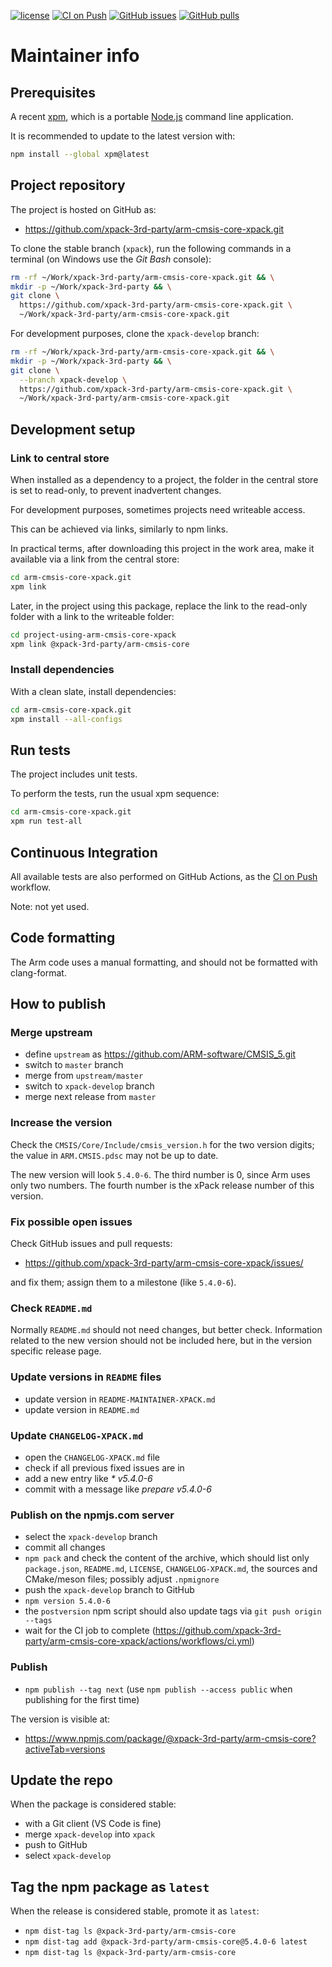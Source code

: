 [![license](https://img.shields.io/github/license/xpack-3rd-party/arm-cmsis-core-xpack)](https://github.com/xpack-3rd-party/arm-cmsis-core-xpack/blob/xpack/LICENSE)
[![CI on Push](https://github.com/xpack-3rd-party/arm-cmsis-core-xpack/actions/workflows/ci.yml/badge.svg)](https://github.com/xpack-3rd-party/arm-cmsis-core-xpack/actions/workflows/ci.yml)
[![GitHub issues](https://img.shields.io/github/issues/xpack-3rd-party/arm-cmsis-core-xpack.svg)](https://github.com/xpack-3rd-party/arm-cmsis-core-xpack/issues/)
[![GitHub pulls](https://img.shields.io/github/issues-pr/xpack-3rd-party/arm-cmsis-core-xpack.svg)](https://github.com/xpack-3rd-party/arm-cmsis-core-xpack/pulls)

# Maintainer info

## Prerequisites

A recent [xpm](https://xpack.github.io/xpm/), which is a portable
[Node.js](https://nodejs.org/) command line application.

It is recommended to update to the latest version with:

```sh
npm install --global xpm@latest
```

## Project repository

The project is hosted on GitHub as:

- <https://github.com/xpack-3rd-party/arm-cmsis-core-xpack.git>

To clone the stable branch (`xpack`), run the following commands in a
terminal (on Windows use the _Git Bash_ console):

```sh
rm -rf ~/Work/xpack-3rd-party/arm-cmsis-core-xpack.git && \
mkdir -p ~/Work/xpack-3rd-party && \
git clone \
  https://github.com/xpack-3rd-party/arm-cmsis-core-xpack.git \
  ~/Work/xpack-3rd-party/arm-cmsis-core-xpack.git
```

For development purposes, clone the `xpack-develop` branch:

```sh
rm -rf ~/Work/xpack-3rd-party/arm-cmsis-core-xpack.git && \
mkdir -p ~/Work/xpack-3rd-party && \
git clone \
  --branch xpack-develop \
  https://github.com/xpack-3rd-party/arm-cmsis-core-xpack.git \
  ~/Work/xpack-3rd-party/arm-cmsis-core-xpack.git
```

## Development setup

### Link to central store

When installed as a dependency to a project, the folder in the central
store is set to read-only, to prevent inadvertent changes.

For development purposes, sometimes projects need writeable access.

This can be achieved via links, similarly to npm links.

In practical terms, after downloading this project in the
work area, make it available via a link from the central store:

```sh
cd arm-cmsis-core-xpack.git
xpm link
```

Later, in the project using this package, replace the link to the read-only
folder with a link to the writeable folder:

```sh
cd project-using-arm-cmsis-core-xpack
xpm link @xpack-3rd-party/arm-cmsis-core
```

### Install dependencies

With a clean slate, install dependencies:

```sh
cd arm-cmsis-core-xpack.git
xpm install --all-configs
```

## Run tests

The project includes unit tests.

To perform the tests, run the usual xpm sequence:

```sh
cd arm-cmsis-core-xpack.git
xpm run test-all
```

## Continuous Integration

All available tests are also performed on GitHub Actions, as the
[CI on Push](https://github.com/xpack-3rd-party/arm-cmsis-core-xpack/actions/workflows/ci.yml)
workflow.

Note: not yet used.

## Code formatting

The Arm code uses a manual formatting, and should not be
formatted with clang-format.

## How to publish

### Merge upstream

- define `upstream` as <https://github.com/ARM-software/CMSIS_5.git>
- switch to `master` branch
- merge from `upstream/master`
- switch to `xpack-develop` branch
- merge next release from `master`

### Increase the version

Check the `CMSIS/Core/Include/cmsis_version.h` for the two version digits;
the value in `ARM.CMSIS.pdsc` may not be up to date.

The new version will look `5.4.0-6`. The third number is 0, since Arm uses
only two numbers. The fourth number is the xPack release number
of this version.

### Fix possible open issues

Check GitHub issues and pull requests:

- <https://github.com/xpack-3rd-party/arm-cmsis-core-xpack/issues/>

and fix them; assign them to a milestone (like `5.4.0-6`).

### Check `README.md`

Normally `README.md` should not need changes, but better check.
Information related to the new version should not be included here,
but in the version specific release page.

### Update versions in `README` files

- update version in `README-MAINTAINER-XPACK.md`
- update version in `README.md`

### Update `CHANGELOG-XPACK.md`

- open the `CHANGELOG-XPACK.md` file
- check if all previous fixed issues are in
- add a new entry like _* v5.4.0-6_
- commit with a message like _prepare v5.4.0-6_

### Publish on the npmjs.com server

- select the `xpack-develop` branch
- commit all changes
- `npm pack` and check the content of the archive, which should list
  only `package.json`, `README.md`, `LICENSE`, `CHANGELOG-XPACK.md`,
  the sources and CMake/meson files;
  possibly adjust `.npmignore`
- push the `xpack-develop` branch to GitHub
- `npm version 5.4.0-6`
- the `postversion` npm script should also update tags via `git push origin --tags`
- wait for the CI job to complete
  (<https://github.com/xpack-3rd-party/arm-cmsis-core-xpack/actions/workflows/ci.yml>)

### Publish

- `npm publish --tag next` (use `npm publish --access public` when
  publishing for the first time)

The version is visible at:

- <https://www.npmjs.com/package/@xpack-3rd-party/arm-cmsis-core?activeTab=versions>

## Update the repo

When the package is considered stable:

- with a Git client (VS Code is fine)
- merge `xpack-develop` into `xpack`
- push to GitHub
- select `xpack-develop`

## Tag the npm package as `latest`

When the release is considered stable, promote it as `latest`:

- `npm dist-tag ls @xpack-3rd-party/arm-cmsis-core`
- `npm dist-tag add @xpack-3rd-party/arm-cmsis-core@5.4.0-6 latest`
- `npm dist-tag ls @xpack-3rd-party/arm-cmsis-core`
